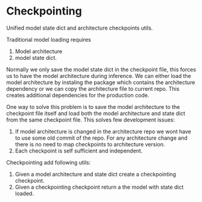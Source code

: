 # Checkpointing
Unified model state dict and architecture checkpoints utils.


Traditional model loading requires 
1. Model architecture
2. model state dict.

Normally we only save the model state dict in the checkpoint file, this forces us to
have the model architecture during inference. We can either load the model architecture
by instaling the package which contains the architecture dependency or we can copy the architecture file
to current repo. This creates additional dependencies for the production code.

One way to solve this problem is to save the model architecture to the checkpoint file itself and load both
the model architecture and state dict from the same checkpoint file. This solves few development issues:
1. If model architecture is changed in the architecture repo we wont have to use some old commit of the repo. 
For any architecture change and there is no need to map checkpoints to architecture version. 
2. Each checkpoint is self sufficient and independent.

Checkpointing add following utils:
1. Given a model architecture and state dict create a checkpointing checkpoint.
2. Given a checkpointing checkpoint return a the model with state dict loaded.
